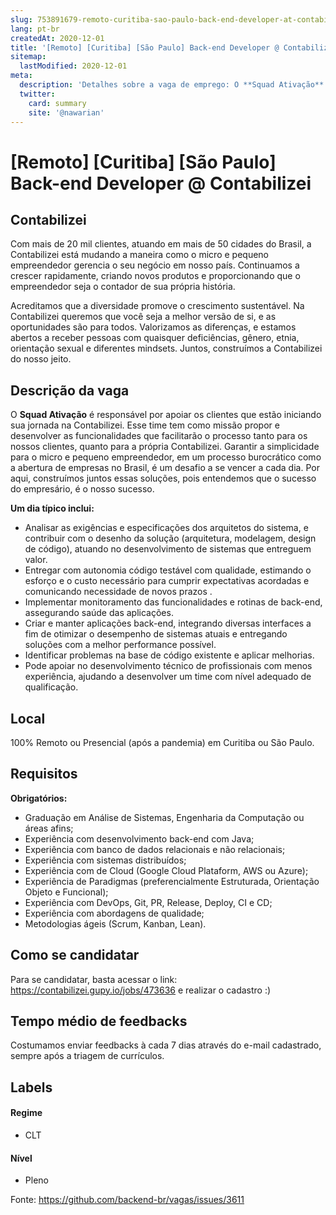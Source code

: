 ```yaml
---
slug: 753891679-remoto-curitiba-sao-paulo-back-end-developer-at-contabilizei
lang: pt-br
createdAt: 2020-12-01
title: '[Remoto] [Curitiba] [São Paulo] Back-end Developer @ Contabilizei - Vaga de Emprego'
sitemap:
  lastModified: 2020-12-01
meta:
  description: 'Detalhes sobre a vaga de emprego: O **Squad Ativação** é responsável por apoiar os clientes que estão iniciando sua jornada na Contabilizei. Esse time tem como missão propor e desenvolver as funcionalidades que facilitarão o processo tanto para os nossos clientes, quanto para a própria Contabilizei. Garantir a simplicidade para o micro e pequeno empreendedor, em um processo burocrático como a abertura de empresas no Brasil, é um desafio a se vencer a cada dia. Por aqui, construímos juntos essas soluções, pois entendemos que o sucesso do empresário, é o nosso sucesso. **Um dia típico inclui:** - Analisar as exigências e especificações dos arquitetos do sistema, e contribuir com o desenho da solução (arquitetura, modelagem, design de código), atuando no desenvolvimento de sistemas que entreguem valor. - Entregar com autonomia código testável com qualidade, estimando o esforço e o custo necessário para cumprir expectativas acordadas e comunicando necessidade de novos prazos . - Implementar monitoramento das funcionalidades e rotinas de back-end, assegurando saúde das aplicações. - Criar e manter aplicações back-end, integrando diversas interfaces a fim de otimizar o desempenho de sistemas atuais e entregando soluções com a melhor performance possível. - Identificar problemas na base de código existente e aplicar melhorias. - Pode apoiar no desenvolvimento técnico de profissionais com menos experiência, ajudando a desenvolver um time com nível adequado de qualificação.'
  twitter:
    card: summary
    site: '@nawarian'
---
```


# [Remoto] [Curitiba] [São Paulo] Back-end Developer @ Contabilizei

## Contabilizei
Com mais de 20 mil clientes, atuando em mais de 50 cidades do Brasil, a Contabilizei está mudando a maneira como o micro e pequeno empreendedor gerencia o seu negócio em nosso país. Continuamos a crescer rapidamente, criando novos produtos e proporcionando que o empreendedor seja o contador de sua própria história.

Acreditamos que a diversidade promove o crescimento sustentável. Na Contabilizei queremos que você seja a melhor versão de si, e as oportunidades são para todos. Valorizamos as diferenças, e estamos abertos a receber pessoas com quaisquer deficiências, gênero, etnia, orientação sexual e diferentes mindsets. Juntos, construímos a Contabilizei do nosso jeito.

## Descrição da vaga

O **Squad Ativação** é responsável por apoiar os clientes que estão iniciando sua jornada na Contabilizei. Esse time tem como missão propor e desenvolver as funcionalidades que facilitarão o processo tanto para os nossos clientes, quanto para a própria Contabilizei. Garantir a simplicidade para o micro e pequeno empreendedor, em um processo burocrático como a abertura de empresas no Brasil, é um desafio a se vencer a cada dia. Por aqui, construímos juntos essas soluções, pois entendemos que o sucesso do empresário, é o nosso sucesso.

**Um dia típico inclui:**
- Analisar as exigências e especificações dos arquitetos do sistema, e contribuir com o desenho da solução (arquitetura, modelagem, design de código), atuando no desenvolvimento de sistemas que entreguem valor.
- Entregar com autonomia código testável com qualidade, estimando o esforço e o custo necessário para cumprir expectativas acordadas e comunicando necessidade de novos prazos .
- Implementar monitoramento das funcionalidades e rotinas de back-end, assegurando saúde das aplicações.
- Criar e manter aplicações back-end, integrando diversas interfaces a fim de otimizar o desempenho de sistemas atuais e entregando soluções com a melhor performance possível.
- Identificar problemas na base de código existente e aplicar melhorias.
- Pode apoiar no desenvolvimento técnico de profissionais com menos experiência, ajudando a desenvolver um time com nível adequado de qualificação.

## Local

100% Remoto ou Presencial (após a pandemia) em Curitiba ou São Paulo. 

## Requisitos

**Obrigatórios:**

- Graduação em Análise de Sistemas, Engenharia da Computação ou áreas afins;
- Experiência com desenvolvimento back-end com Java;
- Experiência com banco de dados relacionais e não relacionais;
- Experiência com sistemas distribuídos;
- Experiência com de Cloud (Google Cloud Plataform, AWS ou Azure);
- Experiência de Paradigmas (preferencialmente Estruturada, Orientação Objeto e Funcional);
- Experiência com DevOps, Git, PR, Release, Deploy, CI e CD;
- Experiência com abordagens de qualidade;
- Metodologias ágeis (Scrum, Kanban, Lean).

## Como se candidatar

Para se candidatar, basta acessar o link: https://contabilizei.gupy.io/jobs/473636 e realizar o cadastro :)

## Tempo médio de feedbacks
Costumamos enviar feedbacks à cada 7 dias através do e-mail cadastrado, sempre após a triagem de currículos.

## Labels

#### Regime
- CLT

#### Nível
- Pleno





Fonte: https://github.com/backend-br/vagas/issues/3611